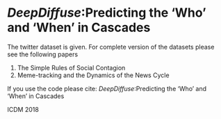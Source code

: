 # *DeepDiffuse*:Predicting the ‘Who’ and ‘When’ in Cascades
The twitter dataset is given. For complete version of the datasets please see the following papers
1. The Simple Rules of Social Contagion
2.  Meme-tracking and the Dynamics of the News Cycle

If you use the code please cite:
*DeepDiffuse*:Predicting the ‘Who’ and ‘When’ in Cascades

ICDM 2018
